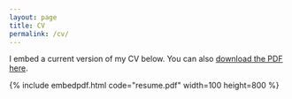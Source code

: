 ```yaml
---
layout: page
title: CV
permalink: /cv/
---
```


I embed a current version of my CV below. You can also [download the PDF here](resume.pdf).

{% include embedpdf.html code="resume.pdf" width=100 height=800 %}


